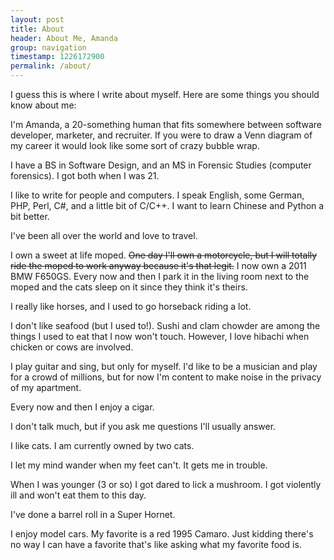 ```yaml
---
layout: post
title: About
header: About Me, Amanda
group: navigation
timestamp: 1226172900
permalink: /about/
---
```

I guess this is where I write about myself. Here are some things you should know about me:

I'm Amanda, a 20-something human that fits somewhere between software developer, marketer, and recruiter. If you were to draw a Venn diagram of my career it would look like some sort of crazy bubble wrap.

I have a BS in Software Design, and an MS in Forensic Studies (computer forensics). I got both when I was 21.

I like to write for people and computers. I speak English, some German, PHP, Perl, C#, and a little bit of C/C++. I want to learn Chinese and Python a bit better.

I've been all over the world and love to travel.

I own a sweet at life moped. ~~One day I'll own a motorcycle, but I will totally ride the moped to work anyway because it's that legit.~~ I now own a 2011 BMW F650GS. Every now and then I park it in the living room next to the moped and the cats sleep on it since they think it's theirs.

I really like horses, and I used to go horseback riding a lot.

I don't like seafood (but I used to!). Sushi and clam chowder are among the things I used to eat that I now won't touch. However, I love hibachi when chicken or cows are involved.

I play guitar and sing, but only for myself. I'd like to be a musician and play for a crowd of millions, but for now I'm content to make noise in the privacy of my apartment.

Every now and then I enjoy a cigar.

I don't talk much, but if you ask me questions I'll usually answer.

I like cats. I am currently owned by two cats.

I let my mind wander when my feet can't. It gets me in trouble.

When I was younger (3 or so) I got dared to lick a mushroom. I got violently ill and won't eat them to this day.

I've done a barrel roll in a Super Hornet.

I enjoy model cars. My favorite is a red 1995 Camaro. Just kidding there's no way I can have a favorite that's like asking what my favorite food is.